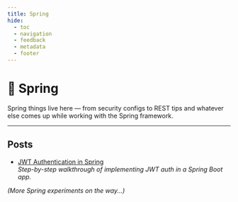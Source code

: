 ```yaml
---
title: Spring
hide:
  - toc
  - navigation
  - feedback
  - metadata
  - footer
---
```


# 🌱 Spring

Spring things live here — from security configs to REST tips and whatever else comes up while working with the Spring framework.

---

## Posts

- [JWT Authentication in Spring](jwt-auth.md)  
  _Step-by-step walkthrough of implementing JWT auth in a Spring Boot app._

*(More Spring experiments on the way...)*
